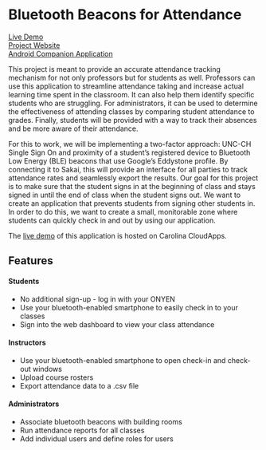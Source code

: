 # Bluetooth Beacons for Attendance

[Live Demo](https://shibboleth-yechoorv.cloudapps.unc.edu)  
[Project Website](http://bluetoothbeacon.web.unc.edu/)  
[Android Companion Application](https://github.com/audreysharp/android-bluetooth-beacons)

This project is meant to provide an accurate attendance tracking mechanism for not only professors but for students as well. Professors can use this application to streamline attendance taking and increase actual learning time spent in the classroom. It can also help them identify specific students who are struggling. For administrators, it can be used to determine the effectiveness of attending classes by comparing student attendance to grades. Finally, students will be provided with a way to track their absences and be more aware of their attendance.

For this to work, we will be implementing a two-factor approach: UNC-CH Single Sign On and proximity of a student’s registered device to Bluetooth Low Energy (BLE) beacons that use Google’s Eddystone profile. By connecting it to Sakai, this will provide an interface for all parties to track attendance rates and seamlessly export the results. Our goal for this project is to make sure that the student signs in at the beginning of class and stays signed in until the end of class when the student signs out. We want to create an application that prevents students from signing other students in. In order to do this, we want to create a small, monitorable zone where students can quickly check in and out by using our application.

The [live demo](shibboleth-yechoorv.cloudapps.unc.edu) of this application is hosted on Carolina CloudApps.

## Features

#### Students  
* No additional sign-up - log in with your ONYEN
* Use your bluetooth-enabled smartphone to easily check in to your classes
* Sign into the web dashboard to view your class attendance

#### Instructors  
* Use your bluetooth-enabled smartphone to open check-in and check-out windows
* Upload course rosters
* Export attendance data to a .csv file

#### Administrators  
* Associate bluetooth beacons with building rooms
* Run attendance reports for all classes
* Add individual users and define roles for users